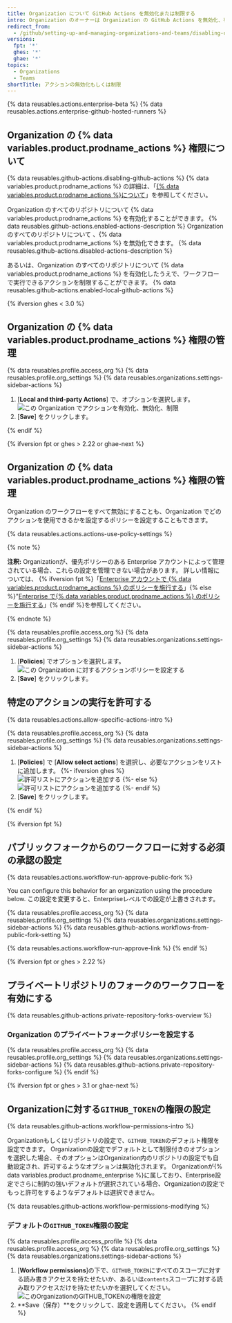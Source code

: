 ```yaml
---
title: Organization について GitHub Actions を無効化または制限する
intro: Organization のオーナーは Organization の GitHub Actions を無効化、有効化、制限することができます。
redirect_from:
  - /github/setting-up-and-managing-organizations-and-teams/disabling-or-limiting-github-actions-for-your-organization
versions:
  fpt: '*'
  ghes: '*'
  ghae: '*'
topics:
  - Organizations
  - Teams
shortTitle: アクションの無効化もしくは制限
---
```


{% data reusables.actions.enterprise-beta %}
{% data reusables.actions.enterprise-github-hosted-runners %}

## Organization の {% data variables.product.prodname_actions %} 権限について

{% data reusables.github-actions.disabling-github-actions %} {% data variables.product.prodname_actions %} の詳細は、「[{% data variables.product.prodname_actions %}について](/actions/getting-started-with-github-actions/about-github-actions)」を参照してください。

Organization のすべてのリポジトリについて {% data variables.product.prodname_actions %} を有効化することができます。 {% data reusables.github-actions.enabled-actions-description %} Organization のすべてのリポジトリについて 、{% data variables.product.prodname_actions %} を無効化できます。 {% data reusables.github-actions.disabled-actions-description %}

あるいは、Organization のすべてのリポジトリについて {% data variables.product.prodname_actions %} を有効化したうえで、ワークフローで実行できるアクションを制限することができます。 {% data reusables.github-actions.enabled-local-github-actions %}

{% ifversion ghes < 3.0 %}

## Organization の {% data variables.product.prodname_actions %} 権限の管理

{% data reusables.profile.access_org %}
{% data reusables.profile.org_settings %}
{% data reusables.organizations.settings-sidebar-actions %}
1. [**Local and third-party Actions**] で、オプションを選択します。 ![この Organization でアクションを有効化、無効化、制限](/assets/images/help/repository/enable-org-actions.png)
1. [**Save**] をクリックします。

{% endif %}

{% ifversion fpt or ghes > 2.22 or ghae-next %}

## Organization の {% data variables.product.prodname_actions %} 権限の管理

Organization のワークフローをすべて無効にすることも、Organization でどのアクションを使用できるかを設定するポリシーを設定することもできます。

{% data reusables.actions.actions-use-policy-settings %}

{% note %}

**注釈:** Organizationが、優先ポリシーのある Enterprise アカウントによって管理されている場合、これらの設定を管理できない場合があります。 詳しい情報については、 {% ifversion fpt %}「[Enterprise アカウントで {% data variables.product.prodname_actions %} のポリシーを施行する](/github/setting-up-and-managing-your-enterprise/enforcing-github-actions-policies-in-your-enterprise-account)」{% else %}"[Enterprise で{% data variables.product.prodname_actions %} のポリシーを施行する](/enterprise/admin/github-actions/enforcing-github-actions-policies-for-your-enterprise)」{% endif %}を参照してください。

{% endnote %}

{% data reusables.profile.access_org %}
{% data reusables.profile.org_settings %}
{% data reusables.organizations.settings-sidebar-actions %}
1. [**Policies**] でオプションを選択します。 ![この Organization に対するアクションポリシーを設定する](/assets/images/help/organizations/actions-policy.png)
1. [**Save**] をクリックします。

## 特定のアクションの実行を許可する

{% data reusables.actions.allow-specific-actions-intro %}

{% data reusables.profile.access_org %}
{% data reusables.profile.org_settings %}
{% data reusables.organizations.settings-sidebar-actions %}
1. [**Policies**] で [**Allow select actions**] を選択し、必要なアクションをリストに追加します。
   {%- ifversion ghes %}
   ![許可リストにアクションを追加する](/assets/images/help/organizations/actions-policy-allow-list.png)
   {%- else %}
   ![許可リストにアクションを追加する](/assets/images/enterprise/github-ae/organizations/actions-policy-allow-list.png)
   {%- endif %}
1. [**Save**] をクリックします。

{% endif %}

{% ifversion fpt %}
## パブリックフォークからのワークフローに対する必須の承認の設定

{% data reusables.actions.workflow-run-approve-public-fork %}

You can configure this behavior for an organization using the procedure below. この設定を変更すると、Enterpriseレベルでの設定が上書きされます。

{% data reusables.profile.access_org %}
{% data reusables.profile.org_settings %}
{% data reusables.organizations.settings-sidebar-actions %}
{% data reusables.github-actions.workflows-from-public-fork-setting %}

{% data reusables.actions.workflow-run-approve-link %}
{% endif %}

{% ifversion fpt or ghes > 2.22 %}
## プライベートリポジトリのフォークのワークフローを有効にする

{% data reusables.github-actions.private-repository-forks-overview %}

### Organization のプライベートフォークポリシーを設定する

{% data reusables.profile.access_org %}
{% data reusables.profile.org_settings %}
{% data reusables.organizations.settings-sidebar-actions %}
{% data reusables.github-actions.private-repository-forks-configure %}
{% endif %}

{% ifversion fpt or ghes > 3.1 or ghae-next %}
## Organizationに対する`GITHUB_TOKEN`の権限の設定

{% data reusables.github-actions.workflow-permissions-intro %}

Organizationもしくはリポジトリの設定で、`GITHUB_TOKEN`のデフォルト権限を設定できます。 Organizationの設定でデフォルトとして制限付きのオプションを選択した場合、そのオプションはOrganization内のリポジトリの設定でも自動設定され、許可するようなオプションは無効化されます。 Organizationが{% data variables.product.prodname_enterprise %}に属しており、Enterprise設定でさらに制約の強いデフォルトが選択されている場合、Organizationの設定でもっと許可をするようなデフォルトは選択できません。

{% data reusables.github-actions.workflow-permissions-modifying %}

### デフォルトの`GITHUB_TOKEN`権限の設定

{% data reusables.profile.access_profile %}
{% data reusables.profile.access_org %}
{% data reusables.profile.org_settings %}
{% data reusables.organizations.settings-sidebar-actions %}
1. [**Workflow permissions**]の下で、`GITHUB_TOKEN`にすべてのスコープに対する読み書きアクセスを持たせたいか、あるいは`contents`スコープに対する読み取りアクセスだけを持たせたいかを選択してください。 ![このOrganizationのGITHUB_TOKENの権限を設定](/assets/images/help/settings/actions-workflow-permissions-organization.png)
1. **Save（保存）**をクリックして、設定を適用してください。
{% endif %}
